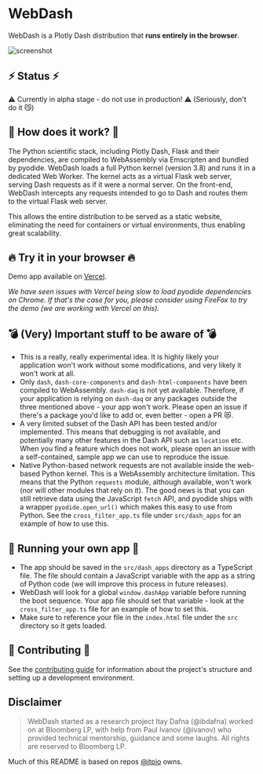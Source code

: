 # WebDash

WebDash is a Plotly Dash distribution that **runs entirely in the browser**.

![screenshot](https://user-images.githubusercontent.com/591645/117785930-53011700-b245-11eb-9931-3cba60dd2ae8.png)

## ⚡ Status ⚡

⚠️ Currently in alpha stage - do not use in production! ⚠️ (Seriously, don't do it 😼)

## 🤔 How does it work? 🤔

The Python scientific stack, including Plotly Dash, Flask and their dependencies, are compiled to WebAssembly via Emscripten and bundled by pyodide. WebDash loads a full Python kernel (version 3.8) and runs it in a dedicated Web Worker. The kernel acts as a virtual Flask web server, serving Dash requests as if it were a normal server. On the front-end, WebDash intercepts any requests intended to go to Dash and routes them to the virtual Flask web server.

This allows the entire distribution to be served as a static website, eliminating the need for containers or virtual environments, thus enabling great scalability.

## 🔥 Try it in your browser 🔥

Demo app available on [Vercel](https://webdash-wine.vercel.app/).

_*We have seen issues with Vercel being slow to load pyodide dependencies on Chrome. If that's the case for you, please consider using FireFox to try the demo (we are working with Vercel on this).*_

## 💣 (Very) Important stuff to be aware of 💣

- This is a really, really experimental idea. It is highly likely your application won't work without some modifications, and very likely it won't work at all.
- Only `dash`, `dash-core-components` and `dash-html-components` have been compiled to WebAssembly. `dash-daq` is not yet available. Therefore, if your application is relying on `dash-daq` or any packages outside the three mentioned above - your app won't work. Please open an issue if there's a package you'd like to add or, even better - open a PR 😻.
- A very limited subset of the Dash API has been tested and/or implemented. This means that debugging is not available, and potentially many other features in the Dash API such as `location` etc. When you find a feature which does not work, please open an issue with a self-contained, sample app we can use to reproduce the issue.
- Native Python-based network requests are not available inside the web-based Python kernel. This is a WebAssembly architecture limitation. This means that the Python `requests` module, although available, won't work (nor will other modules that rely on it). The good news is that you can still retrieve data using the JavaScript `fetch` API, and pyodide ships with a wrapper `pyodide.open_url()` which makes this easy to use from Python. See the `cross_filter_app.ts` file under `src/dash_apps` for an example of how to use this.

## 🎈 Running your own app 🎈

- The app should be saved in the `src/dash_apps` directory as a TypeScript file. The file should contain a JavaScript variable with the app as a string of Python code (we will improve this process in future releases).
- WebDash will look for a global `window.dashApp` variable before running the boot sequence. Your app file should set that variable - look at the `cross_filter_app.ts` file for an example of how to set this.
- Make sure to reference your file in the `index.html` file under the `src` directory so it gets loaded.

## 💚 Contributing 💚

See the [contributing guide](https://github.com/ibdafna/webdash/blob/main/CONTRIBUTING.md) for information about the project's structure and setting up a development environment.

## Disclaimer

> WebDash started as a research project Itay Dafna (@ibdafna) worked on at Bloomberg LP, with help from Paul Ivanov (@ivanov) who provided technical mentorship, guidance and some laughs. All rights are reserved to Bloomberg LP.

Much of this README is based on repos [@jtpio](https://github.com/jtpio/) owns.

